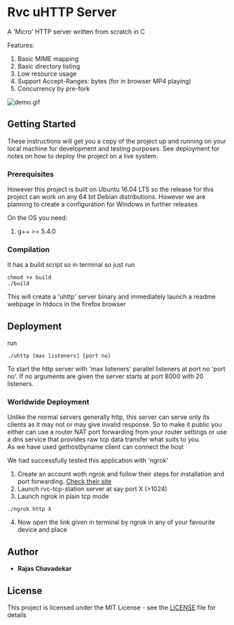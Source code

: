 # Rvc uHTTP Server

A 'Micro' HTTP server written from scratch in C

Features:
1) Basic MIME mapping
2) Basic directory listing
3) Low resource usage
4) Support Accept-Ranges: bytes (for in browser MP4 playing)
5) Concurrency by pre-fork

![demo.gif](demo.gif)

## Getting Started

These instructions will get you a copy of the project up and running on your local machine for development and testing purposes. See deployment for notes on how to deploy the project on a live system.

### Prerequisites

However this project is built on Ubuntu 16.04 LTS so
the release for this project can work on any 64 bit Debian distributions.
However we are planning to create a configuration for Windows in further releases

On the OS you need:
1) g++ >= 5.4.0

### Compilation

It has a build script so in terminal so just run

```
chmod +x build
./build
```
This will create a 'uhttp' server binary and immediately launch a readme webpage in htdocs in the firefox browser

## Deployment

run
```
./uhttp [max listeners] [port no]
```
To start the http server with 'max listeners' parallel listeners at port no 'port no'.
If no arguments are given the server starts at port 8000 with 20 listeners.

### Worldwide Deployment

Unlike the normal servers generally http, this server can serve only its clients as it may not or may give invalid response.
So to make it public you either can use a router NAT port forwarding from your router settings or use a dns service that
provides raw tcp data transfer what suits to you.  
As we have used gethostbyname client can connect the host

We had successfully tested this application with 'ngrok'
1) Create an account woth ngrok and follow their steps for installation and port forwarding. [Check their site](https://ngrok.com/download) 
2) Launch rvc-tcp-station server at say port X (>1024) 
3) Launch ngrok in plain tcp mode 
```
./ngrok http X
```
4) Now open the link given in terminal by ngrok in any of your favourite device and place

## Author

* **Rajas Chavadekar** 

## License

This project is licensed under the MIT License - see the [LICENSE](LICENSE) file for details

